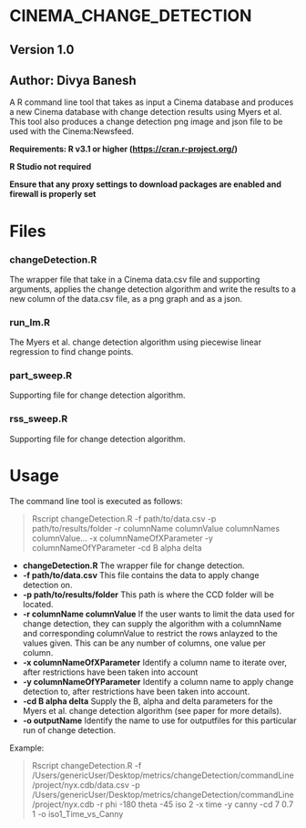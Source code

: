 # CINEMA_CHANGE_DETECTION
## Version 1.0
## Author: Divya Banesh

A R command line tool that takes as input a Cinema database and produces a new Cinema database with change detection results using Myers et al. This tool also produces a change detection png image and json file to be used with the Cinema:Newsfeed.

**Requirements: R v3.1 or higher (https://cran.r-project.org/)**

**R Studio not required**

**Ensure that any proxy settings to download packages are enabled and firewall is properly set**

# Files
### changeDetection.R
The wrapper file that take in a Cinema data.csv file and supporting arguments, applies the change detection algorithm and write the results to a new column of the data.csv file, as a png graph and as a json. 

### run_lm.R
The Myers et al. change detection algorithm using piecewise linear regression to find change points.

### part_sweep.R
Supporting file for change detection algorithm.

### rss_sweep.R
Supporting file for change detection algorithm. 

# Usage

The command line tool is executed as follows: 

> Rscript changeDetection.R -f path/to/data.csv -p path/to/results/folder -r columnName columnValue columnNames columnValue... -x columnNameOfXParameter -y columnNameOfYParameter -cd B alpha delta

- **changeDetection.R** The wrapper file for change detection.
- **-f path/to/data.csv** This file contains the data to apply change detection on.
- **-p path/to/results/folder** This path is where the CCD folder will be located.
- **-r columnName columnValue** If the user wants to limit the data used for change detection, they can supply the algorithm with a columnName and corresponding columnValue to restrict the rows anlayzed to the values given. This can be any number of columns, one value per column.
- **-x columnNameOfXParameter** Identify a column name to iterate over, after restrictions have been taken into account
- **-y columnNameOfYParameter** Identify a column name to apply change detection to, after restrictions have been taken into account.
- **-cd B alpha delta** Supply the B, alpha and delta parameters for the Myers et al. change detection algorithm (see paper for more details).
- **-o outputName** Identify the name to use for outputfiles for this particular run of change detection.

Example:

> Rscript changeDetection.R -f /Users/genericUser/Desktop/metrics/changeDetection/commandLine/project/nyx.cdb/data.csv -p /Users/genericUser/Desktop/metrics/changeDetection/commandLine/project/nyx.cdb -r phi -180 theta -45  iso 2 -x time -y canny -cd 7 0.7 1 -o iso1_Time_vs_Canny

